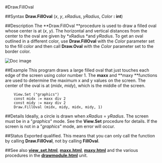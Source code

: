 
#Draw.FillOval

##Syntax
**Draw.FillOval** (*x*, *y*, *xRadius*, *yRadius*, *Color* **: int**)



##Description
The **Draw.FillOval **procedure is used to draw a filled oval whose center is at (*x*, *y*). The horizontal and vertical distances from the center to the oval are given by *xRadius *and *yRadius*. To get an oval outlined in a different color, use **Draw.FillOval** with the *Color* parameter set to the fill color and then call **Draw.Oval** with the *Color* parameter set to the border color.

![Doc image](draw_filloval01.gif)


##Example
This program draws a large filled oval that just touches each edge of the screen using color number 1. The **maxx** and **maxy **functions are used to determine the maximum x and y values on the screen. The center of the oval is at (*midx*, *midy*), which is the middle of the screen.


        View.Set ("graphics")
        const midx := maxx div 2
        const midy := maxy div 2
        Draw.FillOval (midx, midy, midx, midy, 1)
##Details
Ideally, a circle is drawn when *xRadius* = *yRadius*.
The screen must be in a "*graphics*" mode. See the **View.Set** procedure for details. If the screen is not in a "*graphics*" mode, am error will occur.



##Status
Exported qualified.
This means that you can only call the function by calling **Draw.FillOval**, not by calling **FillOval**.



##See also
**[view_set.html](View.Set)**, **[maxx.html](maxx)**, **[maxy.html](maxy)** and the various procedures in the **[drawmodule.html](Draw)** unit.


